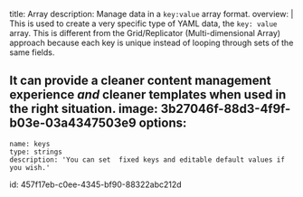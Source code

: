 title: Array
description: Manage data in a `key:value` array format.
overview: |
  This is used to create a very specific type of YAML data, the `key: value` array. This is different from the Grid/Replicator (Multi-dimensional Array) approach because each key is unique instead of looping through sets of the same fields.

  It can provide a cleaner content management experience _and_ cleaner templates when used in the right situation.
image: 3b27046f-88d3-4f9f-b03e-03a4347503e9
options:
  -
    name: keys
    type: strings
    description: 'You can set  fixed keys and editable default values if you wish.'
id: 457f17eb-c0ee-4345-bf90-88322abc212d
